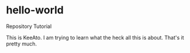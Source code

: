 # hello-world
Repository Tutorial

This is KeeAto. 
I am trying to learn what the heck all this is about.
That's it pretty much.
